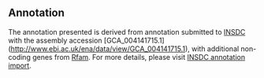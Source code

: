
Annotation
----------

The annotation presented is derived from annotation submitted to
[INSDC](http://www.insdc.org) with the assembly accession [GCA\_004141715.1]
(http://www.ebi.ac.uk/ena/data/view/GCA_004141715.1),
with additional non-coding genes from
[Rfam](http://rfam.xfam.org/). For more details, please visit [INSDC
annotation import](http://ensemblgenomes.org/info/data/insdc_annotation).
